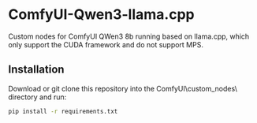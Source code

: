 # ComfyUI-Qwen3-llama.cpp
Custom nodes for ComfyUI QWen3 8b running based on llama.cpp, which only support the CUDA framework and do not support MPS.

## Installation
Download or git clone this repository into the ComfyUI\custom_nodes\ directory and run:

```bash
pip install -r requirements.txt
```
